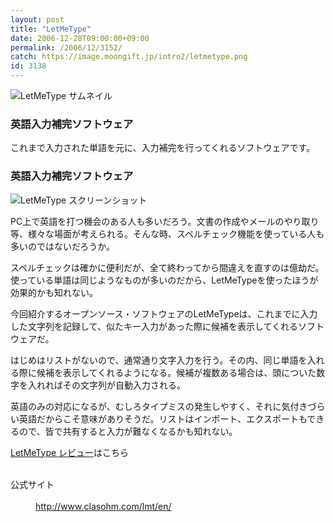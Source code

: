 ```yaml
---
layout: post
title: "LetMeType"
date: 2006-12-28T09:00:00+09:00
permalink: /2006/12/3152/
catch: https://image.moongift.jp/intro2/letmetype.png
id: 3138
---
```

 ![LetMeType サムネイル](https://image.moongift.jp/intro2/letmetype.t.png "LetMeType サムネイル")
  

### 英語入力補完ソフトウェア
  
これまで入力された単語を元に、入力補完を行ってくれるソフトウェアです。  
<!--more-->  

### 英語入力補完ソフトウェア
  

![LetMeType スクリーンショット](https://image.moongift.jp/intro2/letmetype.png "LetMeType スクリーンショット")

  

PC上で英語を打つ機会のある人も多いだろう。文書の作成やメールのやり取り等、様々な場面が考えられる。そんな時、スペルチェック機能を使っている人も多いのではないだろうか。

  

スペルチェックは確かに便利だが、全て終わってから間違えを直すのは億劫だ。使っている単語は同じようなものが多いのだから、LetMeTypeを使ったほうが効果的かも知れない。

  

今回紹介するオープンソース・ソフトウェアのLetMeTypeは、これまでに入力した文字列を記録して、似たキー入力があった際に候補を表示してくれるソフトウェアだ。

  

はじめはリストがないので、通常通り文字入力を行う。その内、同じ単語を入れる際に候補を表示してくれるようになる。候補が複数ある場合は、頭についた数字を入れればその文字列が自動入力される。

  

英語のみの対応になるが、むしろタイプミスの発生しやすく、それに気付きづらい英語だからこそ意味がありそうだ。リストはインポート、エクスポートもできるので、皆で共有すると入力が難なくなるかも知れない。

  

[LetMeType レビュー](http://oss.moongift.jp/review/i-3155.html)はこちら

  
<dl>
<br><dt>公式サイト</dt>
<br><dd><a href="http://www.clasohm.com/lmt/en/" target="_blank">http://www.clasohm.com/lmt/en/</a></dd>
<br>
</dl>